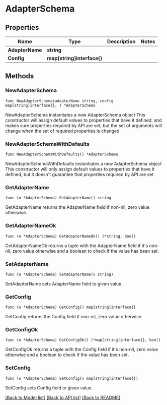 # AdapterSchema

## Properties

Name | Type | Description | Notes
------------ | ------------- | ------------- | -------------
**AdapterName** | **string** |  | 
**Config** | **map[string]interface{}** |  | 

## Methods

### NewAdapterSchema

`func NewAdapterSchema(adapterName string, config map[string]interface{}, ) *AdapterSchema`

NewAdapterSchema instantiates a new AdapterSchema object
This constructor will assign default values to properties that have it defined,
and makes sure properties required by API are set, but the set of arguments
will change when the set of required properties is changed

### NewAdapterSchemaWithDefaults

`func NewAdapterSchemaWithDefaults() *AdapterSchema`

NewAdapterSchemaWithDefaults instantiates a new AdapterSchema object
This constructor will only assign default values to properties that have it defined,
but it doesn't guarantee that properties required by API are set

### GetAdapterName

`func (o *AdapterSchema) GetAdapterName() string`

GetAdapterName returns the AdapterName field if non-nil, zero value otherwise.

### GetAdapterNameOk

`func (o *AdapterSchema) GetAdapterNameOk() (*string, bool)`

GetAdapterNameOk returns a tuple with the AdapterName field if it's non-nil, zero value otherwise
and a boolean to check if the value has been set.

### SetAdapterName

`func (o *AdapterSchema) SetAdapterName(v string)`

SetAdapterName sets AdapterName field to given value.


### GetConfig

`func (o *AdapterSchema) GetConfig() map[string]interface{}`

GetConfig returns the Config field if non-nil, zero value otherwise.

### GetConfigOk

`func (o *AdapterSchema) GetConfigOk() (*map[string]interface{}, bool)`

GetConfigOk returns a tuple with the Config field if it's non-nil, zero value otherwise
and a boolean to check if the value has been set.

### SetConfig

`func (o *AdapterSchema) SetConfig(v map[string]interface{})`

SetConfig sets Config field to given value.



[[Back to Model list]](../README.md#documentation-for-models) [[Back to API list]](../README.md#documentation-for-api-endpoints) [[Back to README]](../README.md)


